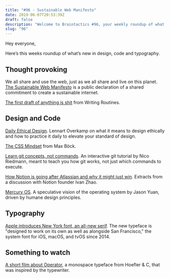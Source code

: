 ```yaml
---
title: "#96 - Sustainable Web Manifesto"
date: 2019-06-07T20:53:39Z
draft: false
description: "Welcome to Braintactics #96, your weekly roundup of what’s happening in design, code and typography."
slug: "96"
---
```


Hey everyone,

Here’s this weeks roundup of what’s new in design, code and typography.

## Thought provoking

We all share and use the web, just as we all share and live on this planet. [The Sustainable Web Manifesto](https://www.sustainablewebmanifesto.com/) is a public declaration of a shared commitment to create a sustainable internet.

[The first draft of anything is shit](https://www.writingroutines.com/the-first-draft-of-anything-is-shit/) from Writing Routines.

## Design and Code

[Daily Ethical Design](https://alistapart.com/article/daily-ethical-design/). Lennart Overkamp on what it means to design ethically and how to practice it daily to elevate your standard of design.

[The CSS Mindset](https://mxb.dev/blog/the-css-mindset/) from Max Böck.

[Learn git concepts, not commands](https://dev.to/unseenwizzard/learn-git-concepts-not-commands-4gjc). An interactive git tutorial by Nico Riedmann, meant to teach you how git works, not just which commands to execute.

[How Notion is going after Atlassian and why it might just win](https://usefyi.com/notion-history/). Extracts from a discussion with Notion founder Ivan Zhao.

[Mercury OS](https://uxdesign.cc/introducing-mercury-os-f4de45a04289). A speculative vision of the operating system by Jason Yuan, driven by humane design principles.

## Typography

[Apple introduces New York font, an all-new serif](https://thedesignest.net/apple-introduces-new-york-font-an-all-new-serif/). The new typeface is "designed to work on its own as well as alongside San Francisco," the system font for iOS, macOS, and tvOS since 2014.

## Something to watch

[A short film about Operator](https://www.typography.com/blog/introducing-operator), a monospace typeface from Hoefler & C, that was inspired by the typewriter.
